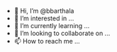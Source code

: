- 👋 Hi, I’m @bbarthala
- 👀 I’m interested in ...
- 🌱 I’m currently learning ...
- 💞️ I’m looking to collaborate on ...
- 📫 How to reach me ...

<!---
bbarthala/bbarthala is a ✨ special ✨ repository because its `README.md` (this file) appears on your GitHub profile.
You can click the Preview link to take a look at your changes.
--->
